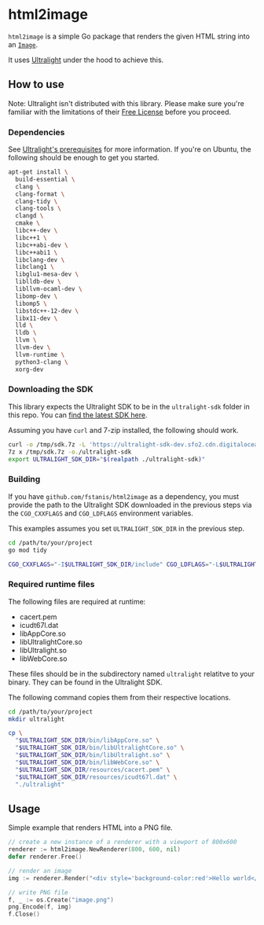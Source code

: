 # html2image

`html2image` is a simple Go package that renders the given HTML string into an
[`Image`](https://pkg.go.dev/image#Image).

It uses [Ultralight](https://ultralig.ht/) under the hood to achieve this.

## How to use

Note: Ultralight isn't distributed with this library. Please make sure you're
familiar with the limitations of their [Free License](https://ultralig.ht/pricing/)
before you proceed.

### Dependencies

See [Ultralight's prerequisites](https://docs.ultralig.ht/docs/installing-prerequisites)
for more information. If you're on Ubuntu, the following should be enough to get
you started.

```bash
apt-get install \
  build-essential \
  clang \
  clang-format \
  clang-tidy \
  clang-tools \
  clangd \
  cmake \
  libc++-dev \
  libc++1 \
  libc++abi-dev \
  libc++abi1 \
  libclang-dev \
  libclang1 \
  libglu1-mesa-dev \
  liblldb-dev \
  libllvm-ocaml-dev \
  libomp-dev \
  libomp5 \
  libstdc++-12-dev \
  libx11-dev \
  lld \
  lldb \
  llvm \
  llvm-dev \
  llvm-runtime \
  python3-clang \
  xorg-dev
```

### Downloading the SDK

This library expects the Ultralight SDK to be in the `ultralight-sdk` folder in
this repo. You can [find the latest SDK here](https://ultralig.ht/download/).

Assuming you have `curl` and 7-zip installed, the following should work.

```bash
curl -o /tmp/sdk.7z -L 'https://ultralight-sdk-dev.sfo2.cdn.digitaloceanspaces.com/ultralight-sdk-min-latest-linux-x64.7z'
7z x /tmp/sdk.7z -o./ultralight-sdk
export ULTRALIGHT_SDK_DIR="$(realpath ./ultralight-sdk)"
```

### Building

If you have `github.com/fstanis/html2image` as a dependency, you must provide
the path to the Ultralight SDK downloaded in the previous steps via the
`CGO_CXXFLAGS` and `CGO_LDFLAGS` environment variables.

This examples assumes you set `ULTRALIGHT_SDK_DIR` in the previous step.

```bash
cd /path/to/your/project
go mod tidy

CGO_CXXFLAGS="-I$ULTRALIGHT_SDK_DIR/include" CGO_LDFLAGS="-L$ULTRALIGHT_SDK_DIR/bin" go build .
```

### Required runtime files

The following files are required at runtime:

-   cacert.pem
-   icudt67l.dat
-   libAppCore.so
-   libUltralightCore.so
-   libUltralight.so
-   libWebCore.so

These files should be in the subdirectory named `ultralight` relatitve to your
binary. They can be found in the Ultralight SDK.

The following command copies them from their respective locations.

```bash
cd /path/to/your/project
mkdir ultralight

cp \
  "$ULTRALIGHT_SDK_DIR/bin/libAppCore.so" \
  "$ULTRALIGHT_SDK_DIR/bin/libUltralightCore.so" \
  "$ULTRALIGHT_SDK_DIR/bin/libUltralight.so" \
  "$ULTRALIGHT_SDK_DIR/bin/libWebCore.so" \
  "$ULTRALIGHT_SDK_DIR/resources/cacert.pem" \
  "$ULTRALIGHT_SDK_DIR/resources/icudt67l.dat" \
  "./ultralight"
```

## Usage

Simple example that renders HTML into a PNG file.

```go
// create a new instance of a renderer with a viewport of 800x600
renderer := html2image.NewRenderer(800, 600, nil)
defer renderer.Free()

// render an image
img := renderer.Render("<div style='background-color:red'>Hello world</div>")

// write PNG file
f, _ := os.Create("image.png")
png.Encode(f, img)
f.Close()
```

